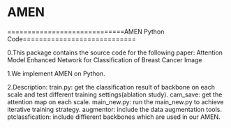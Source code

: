 # AMEN
=============================AMEN Python Code============================

0.This package contains the source code for the following paper:
   Attention Model Enhanced Network for Classification of Breast Cancer Image 

1.We implement AMEN on Python.

2.Description:
    train.py:                 get the classification result of backbone on each scale and test different training settings(ablation study).
    cam_save:                 get the attention map on each scale.
    main_new.py:              run the main_new.py to achieve iterative training strategy.
    augmentor:                include the data augmentation tools.
    ptclassfication:          include diffierent backbones which are used in our AMEN.
    
